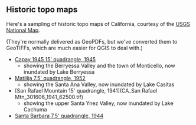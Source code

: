 ## Historic topo maps

Here's a sampling of historic topo maps of California, courtesy of the [USGS National Map](https://apps.nationalmap.gov/downloader/#/).

(They're normally delivered as GeoPDFs, but we've converted them to GeoTIFFs, which are much easier for QGIS to deal with.)

- [Capay 1945 15' quadrangle, 1945](CA_Capay_465429_1945_62500.tif)
  - showing the Berryessa Valley and the town of Monticello, now inundated by Lake Berryessa
- [Matilija 7.5' quadrangle, 1952](CA_Matilija_292783_1952_24000.tif)
  - showing the Santa Ana Valley, now inundated by Lake Casitas
- [San Rafael Mountain 15' quadrangle, 1941](CA_San Rafael Mtn_301606_1941_62500.tif)
  - showing the upper Santa Ynez Valley, now inundated by Lake Cachuma
- [Santa Barbara 7.5' quadrangle, 1944](CA_Santa_Barbara_1944.tif)

